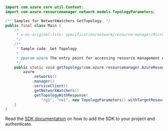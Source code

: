 ```java
import com.azure.core.util.Context;
import com.azure.resourcemanager.network.models.TopologyParameters;

/** Samples for NetworkWatchers GetTopology. */
public final class Main {
    /*
     * x-ms-original-file: specification/network/resource-manager/Microsoft.Network/stable/2021-05-01/examples/NetworkWatcherTopologyGet.json
     */
    /**
     * Sample code: Get Topology.
     *
     * @param azure The entry point for accessing resource management APIs in Azure.
     */
    public static void getTopology(com.azure.resourcemanager.AzureResourceManager azure) {
        azure
            .networks()
            .manager()
            .serviceClient()
            .getNetworkWatchers()
            .getTopologyWithResponse(
                "rg1", "nw1", new TopologyParameters().withTargetResourceGroupName("rg2"), Context.NONE);
    }
}
```

Read the [SDK documentation](https://github.com/Azure/azure-sdk-for-java/blob/azure-resourcemanager_2.15.0/sdk/resourcemanager/azure-resourcemanager/README.md) on how to add the SDK to your project and authenticate.
